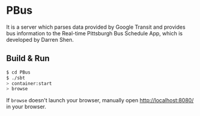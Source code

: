 # PBus #

It is a server which parses data provided by Google Transit and provides bus information to the Real-time Pittsburgh Bus Schedule App, which is developed by Darren Shen.

## Build & Run ##

```sh
$ cd PBus
$ ./sbt
> container:start
> browse
```

If `browse` doesn't launch your browser, manually open [http://localhost:8080/](http://localhost:8080/) in your browser.
